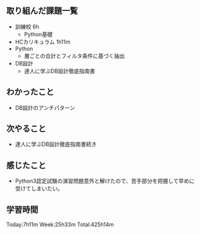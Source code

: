 ## 取り組んだ課題一覧
- 訓練校 6h
    - Python基礎
- HCカリキュラム 1h11m
- Python
    - 層ごとの合計とフィルタ条件に基づく抽出
- DB設計
    - 達人に学ぶDB設計徹底指南書
## わかったこと
- DB設計のアンチパターン
## 次やること
- 達人に学ぶDB設計徹底指南書続き
## 感じたこと
- Python3認定試験の演習問題意外と解けたので、苦手部分を把握して早めに受けてしまいたい。        
## 学習時間
Today:7h11m Week:25h33m Total:425h14m